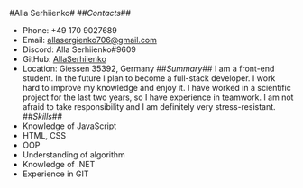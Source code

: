 #Alla Serhiienko#
##_Contacts_##
* Phone: +49 170 9027689 
* Email: allasergienko706@gmail.com
* Discord: Alla Serhiienko#9609
* GitHub: [AllaSerhiienko](https://github.com/AllaSerhiienko)
* Location: Giessen 35392, Germany 
##_Summary_##
I am a front-end student. In the future I plan to become a full-stack developer. I work hard to improve my knowledge and enjoy it. I have worked in a scientific project for the last two years, so I have experience in teamwork. I am not afraid to take responsibility and I am definitely very stress-resistant.
##_Skills_##
* Knowledge of JavaScript
* HTML, CSS
* OOP
* Understanding of algorithm 
* Knowledge of .NET 
* Experience in GIT 
